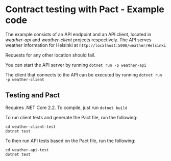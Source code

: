 Contract testing with Pact - Example code
=========================================
The example consists of an API endpoint and an API client, located in
_weather-api_ and _weather-client_ projects respectively.
The API serves weather information for Helsinki at `http://localhost:5000/weather/Helsinki`

Requests for any other location should fail.

You can start the API server by running `dotnet run -p weather-api`

The client that connects to the API can be executed by running `dotnet run -p weather-client`

Testing and Pact
----------------

Requires .NET Core 2.2. To compile, just run `dotnet build`

To run client tests and generate the Pact file, run the following:
```
cd weather-client-test
dotnet test
```

To then run API tests based on the Pact file, run the following:
```
cd weather-api-test
dotnet test
```
